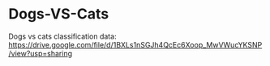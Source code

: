 # Dogs-VS-Cats
Dogs vs cats classification
data: https://drive.google.com/file/d/1BXLs1nSGJh4QcEc6Xoop_MwVWucYKSNP/view?usp=sharing